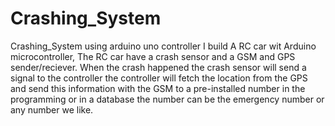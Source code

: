 # Crashing_System
Crashing_System using arduino uno controller
 I build A RC car wit Arduino microcontroller, The RC car have a crash sensor and a GSM and GPS sender/reciever.
 When the crash happened the crash sensor will send a signal to the controller the controller will fetch the location from the GPS and send this information with the GSM to a pre-installed number in the programming or in a database the  number can be the emergency number or any number we like.

